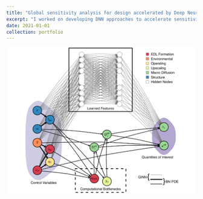 ```yaml
---
title: "Global sensitivity analysis for design accelerated by Deep Neural Networks (DNNs)"
excerpt: "I worked on developing DNN approaches to accelerate sensitivity studies and uncertainty quantification for design of multiscale systems.<br/><img src='/images/NN.png'>"
date: 2021-01-01
collection: portfolio
---
```


<img src='/images/GINN.png'>  